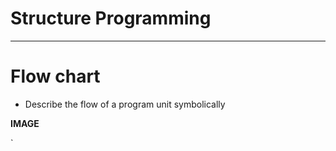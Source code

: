 # Structure Programming

----
# Flow chart
* Describe the flow of a program unit symbolically

**IMAGE**

`
